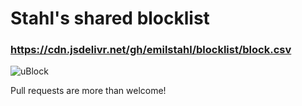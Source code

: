 # Stahl's shared blocklist

### https://cdn.jsdelivr.net/gh/emilstahl/blocklist/block.csv
![uBlock](https://cdn.rawgit.com/emilstahl/blocklist/master/ublock.png)

Pull requests are more than welcome!
